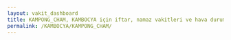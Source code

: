 ```yaml
---
layout: vakit_dashboard
title: KAMPONG_CHAM, KAMBOCYA için iftar, namaz vakitleri ve hava durumu - ilçe/eyalet seç
permalink: /KAMBOCYA/KAMPONG_CHAM/
---
```


<script type="text/javascript">
  var GLOBAL_COUNTRY = 'KAMBOCYA';
  var GLOBAL_CITY = 'KAMPONG_CHAM';
  var GLOBAL_STATE = '';
  var lat = 72;
  var lon = 21;
</script>
